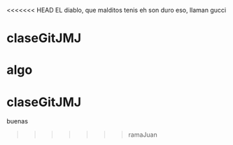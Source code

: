 <<<<<<< HEAD
EL diablo, que malditos tenis
eh son duro eso, llaman gucci
# claseGitJMJ

algo
=======
# claseGitJMJ

buenas
>>>>>>> ramaJuan

